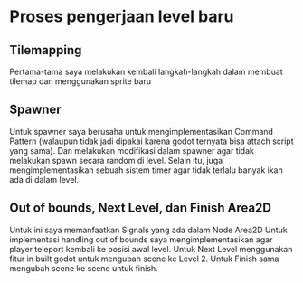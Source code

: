 # Proses pengerjaan level baru
## Tilemapping
Pertama-tama saya melakukan kembali langkah-langkah dalam membuat tilemap dan menggunakan sprite baru
## Spawner
Untuk spawner saya berusaha untuk mengimplementasikan Command Pattern (walaupun tidak jadi dipakai karena godot ternyata bisa attach script yang sama). Dan melakukan modifikasi dalam spawner agar tidak melakukan spawn secara random di level. Selain itu, juga mengimplementasikan sebuah sistem timer agar tidak terlalu banyak ikan ada di dalam level.
## Out of bounds, Next Level, dan Finish Area2D
Untuk ini saya memanfaatkan Signals yang ada dalam Node Area2D
Untuk implementasi handling out of bounds saya mengimplementasikan agar player teleport kembali ke posisi awal level.
Untuk Next Level menggunakan fitur in built godot untuk mengubah scene ke Level 2.
Untuk Finish sama mengubah scene ke scene untuk finish.